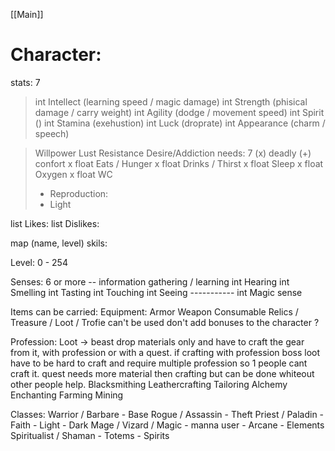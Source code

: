 [[Main]]
# Character:
stats: 7
> int Intellect (learning speed / magic damage)
> int Strength (phisical damage / carry weight)
> int Agility (dodge / movement speed)
> int Spirit ()
> int Stamina (exehustion)
> int Luck (droprate)
> int Appearance (charm / speech)
    
> Willpower
> Lust
> Resistance
> Desire/Addiction
needs: 7
(x) deadly (+) confort
> x float Eats  / Hunger
> x float Drinks  / Thirst
> x float Sleep
> x float Oxygen
> x float WC
> +  Reproduction:
> + Light

list Likes:
list Dislikes:

map (name, level) skils:

Level: 0 - 254

Senses: 6 or more
	-- information gathering / learning 
	int Hearing
	int Smelling
	int Tasting
	int Touching
	int Seeing
	-----------
	int Magic sense

Items can be carried:
    Equipment:
      Armor
      Weapon
      Consumable
    Relics / Treasure / Loot / Trofie
      can't be used don't add bonuses to the character ? 


  Profession:
    Loot -> beast drop materials only and have to craft the gear from it, with profession or with a quest.
            if crafting with profession boss loot have to be hard to craft and require multiple profession so 1 people cant craft it.
            quest needs more material then crafting but can be done whiteout other people help.
    Blacksmithing
    Leathercrafting
    Tailoring
    Alchemy
    Enchanting
    Farming
    Mining

  Classes:
    Warrior / Barbare - Base
    Rogue / Assassin - Theft
    Priest / Paladin - Faith - Light - Dark
    Mage / Vizard / Magic - manna user - Arcane - Elements
    Spiritualist / Shaman - Totems - Spirits